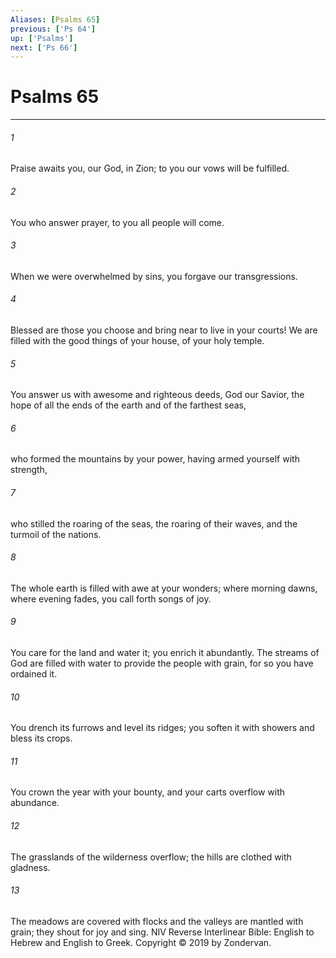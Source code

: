 ```yaml
---
Aliases: [Psalms 65]
previous: ['Ps 64']
up: ['Psalms']
next: ['Ps 66']
---
```

# Psalms 65

***


###### 1 
Praise awaits you, our God, in Zion; to you our vows will be fulfilled. 

###### 2 
You who answer prayer, to you all people will come. 

###### 3 
When we were overwhelmed by sins, you forgave our transgressions. 

###### 4 
Blessed are those you choose and bring near to live in your courts! We are filled with the good things of your house, of your holy temple. 

###### 5 
You answer us with awesome and righteous deeds, God our Savior, the hope of all the ends of the earth and of the farthest seas, 

###### 6 
who formed the mountains by your power, having armed yourself with strength, 

###### 7 
who stilled the roaring of the seas, the roaring of their waves, and the turmoil of the nations. 

###### 8 
The whole earth is filled with awe at your wonders; where morning dawns, where evening fades, you call forth songs of joy. 

###### 9 
You care for the land and water it; you enrich it abundantly. The streams of God are filled with water to provide the people with grain, for so you have ordained it. 

###### 10 
You drench its furrows and level its ridges; you soften it with showers and bless its crops. 

###### 11 
You crown the year with your bounty, and your carts overflow with abundance. 

###### 12 
The grasslands of the wilderness overflow; the hills are clothed with gladness. 

###### 13 
The meadows are covered with flocks and the valleys are mantled with grain; they shout for joy and sing. NIV Reverse Interlinear Bible: English to Hebrew and English to Greek. Copyright © 2019 by Zondervan.
